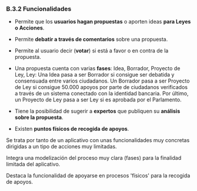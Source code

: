 ### B.3.2 Funcionalidades

* Permite que los **usuarios hagan propuestas** o aporten ideas **para Leyes o Acciones**.

* Permite **debatir a través de comentarios** sobre una propuesta.

* Permite al usuario decir \(**votar**\) si está a favor o en contra de la propuesta.

* Una propuesta cuenta con varias **fases**: Idea, Borrador, Proyecto de Ley, Ley: Una Idea pasa a ser Borrador si consigue ser debatida y consensuada entre varios ciudadanos. Un Borrador pasa a ser Proyecto de Ley si consigue 50.000 apoyos por parte de ciudadanos verificados a través de un sistema conectado con la identidad bancaria. Por último, un Proyecto de Ley pasa a ser Ley si es aprobada por el Parlamento.

* Tiene la posibilidad de sugerir a **expertos** que publiquen su **análisis sobre la propuesta**.

* Existen **puntos físicos de recogida de apoyos**.

Se trata por tanto de un aplicativo con unas funcionalidades muy concretas dirigidas a un tipo de acciones muy limitadas.

Integra una modelización del proceso muy clara \(fases\) para la finalidad limitada del aplicativo.

Destaca la funcionalidad de apoyarse en procesos 'físicos' para la recogida de apoyos.



